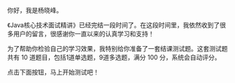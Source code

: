 <p>你好，我是杨晓峰。</p><p>《Java核心技术面试精讲》已经完结一段时间了。在这段时间里，我依然收到了很多用户的留言，很感谢你一直以来的认真学习和支持！</p><p>为了帮助你检验自己的学习效果，我特别给你准备了一套结课测试题。这套测试题共有 10 道题目，包括1道单选题，9道多选题，满分 100 分，系统会自动评分。</p><p>点击下面按钮，马上开始测试吧！</p><p><a href="http://time.geekbang.org/quiz/intro?act_id=173&amp;exam_id=406"><img src="https://static001.geekbang.org/resource/image/28/a4/28d1be62669b4f3cc01c36466bf811a4.png" alt=""></a></p><!-- [[[read_end]]] -->